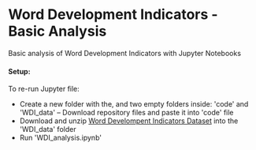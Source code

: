 # Word Development Indicators - Basic Analysis

Basic analysis of Word Development Indicators with Jupyter Notebooks 



#### Setup:
To re-run Jupyter file:
- Create a new folder with the, and two empty folders inside: 'code' and 'WDI_data' 
– Download repository files and paste it into 'code' file
- Download and unzip [Word Develompent Indicators Dataset](https://datacatalog.worldbank.org/search/dataset/0037712) into the 'WDI_data' folder
- Run 'WDI_analysis.ipynb'


